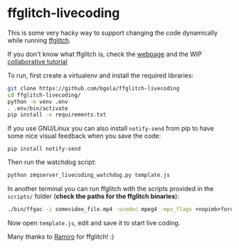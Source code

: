 ffglitch-livecoding
===================

This is some very hacky way to support changing the code dynamically while running [ffglitch](https://github.com/ramiropolla/ffglitch-core/).

If you don't know what ffglitch is, check the [webpage](https://ffglitch.org/) and the WIP [collaborative tutorial](https://github.com/ramiropolla/ffglitch-scripts/tree/main/tutorial)

To run, first create a virtualenv and install the required libraries:

```bash
git clone https://github.com/bgola/ffglitch-livecoding
cd ffglitch-livecoding/
python -m venv .env
. .env/bin/activate
pip install -e requirements.txt
```

If you use GNU/Linux you can also install `notify-send` from pip to have some nice visual feedback when you save the code:

`pip install notify-send`

Then run the watchdog script:

```bash
python zmqserver_livecoding_watchdog.py template.js
```

In another terminal you can run ffglitch with the scripts provided in the `scripts/` folder (**check the paths for the ffglitch binaries**):

```bash
./bin/ffgac -i somevideo_file.mp4 -vcodec mpeg4 -mpv_flags +nopimb+forcemv -qscale:v 1 -t 1050 -fcode 5 -g max -sc_threshold max -mb_type_script scripts/mb_type_func.js -f rawvideo pipe: | ./bin/fflive -i pipe: -s scripts/livecoding.js
```

Now open `template.js`, edit and save it to start live coding.

Many thanks to [Ramiro](https://github.com/ramiropolla/) for ffglitch! :)
